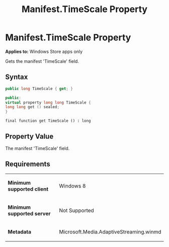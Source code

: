﻿---
title: Manifest.TimeScale Property
TOCTitle: TimeScale Property
ms:assetid: 0b420cf5-bdb3-456e-86f8-5d6cb2d4c0ac
ms:mtpsurl: https://msdn.microsoft.com/en-us/library/JJ822675(v=VS.90)
ms:contentKeyID: 50079430
ms.date: 11/19/2012
mtps_version: v=VS.90
dev_langs:
- csharp
- c++
- jscript
---

# Manifest.TimeScale Property

**Applies to:** Windows Store apps only

Gets the manifest 'TimeScale' field.

## Syntax

``` csharp
public long TimeScale { get; }
```

``` c++
public:
virtual property long long TimeScale {
long long get () sealed;
}
```

``` jscript
final function get TimeScale () : long
```

## Property Value

The manifest 'TimeScale' field.

## Requirements

<table>
<colgroup>
<col style="width: 50%" />
<col style="width: 50%" />
</colgroup>
<tbody>
<tr class="odd">
<td><p><strong>Minimum supported client</strong></p></td>
<td><p>Windows 8</p></td>
</tr>
<tr class="even">
<td><p><strong>Minimum supported server</strong></p></td>
<td><p>Not Supported</p></td>
</tr>
<tr class="odd">
<td><p><strong>Metadata</strong></p></td>
<td><p>Microsoft.Media.AdaptiveStreaming.winmd</p></td>
</tr>
</tbody>
</table>


